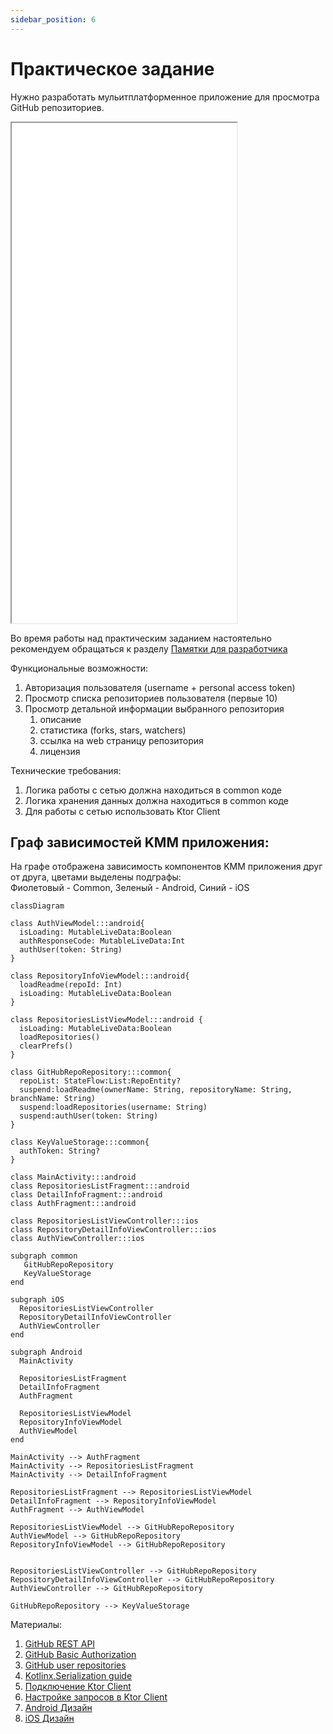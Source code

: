 ```yaml
---
sidebar_position: 6
---
```


# Практическое задание

Нужно разработать мульитплатформенное приложение для просмотра GitHub репозиториев.

<iframe width="360" height="800" src="//www.figma.com/embed?embed_host=share&url=https%3A%2F%2Fwww.figma.com%2Fproto%2FMh3ga5XAzyJNCY87NBp01G%2FGit_test%3Fnode-id%3D4%253A600%26scaling%3Dmin-zoom%26page-id%3D0%253A1%26starting-point-node-id%3D4%253A645" allowfullscreen></iframe>

Во время работы над практическим заданием настоятельно рекомендуем обращаться к разделу [Памятки для разработчика](/university/memos/function)

Функциональные возможности:
1. Авторизация пользователя (username + personal access token)
1. Просмотр списка репозиториев пользователя (первые 10)
1. Просмотр детальной информации выбранного репозитория
    1. описание
    1. статистика (forks, stars, watchers)
    1. ссылка на web страницу репозитория
    1. лицензия

Технические требования:
1. Логика работы с сетью должна находиться в common коде
1. Логика хранения данных должна находиться в common коде 
1. Для работы с сетью использовать Ktor Client

## Граф зависимостей KMM приложения:

На графе отображена зависимость компонентов KMM приложения друг от друга, цветами выделены подграфы:  
Фиолетовый - Common, Зеленый - Android, Синий - iOS

```mermaid
classDiagram

class AuthViewModel:::android{
  isLoading: MutableLiveData:Boolean
  authResponseCode: MutableLiveData:Int
  authUser(token: String)
}
   
class RepositoryInfoViewModel:::android{
  loadReadme(repoId: Int)
  isLoading: MutableLiveData:Boolean
}
   
class RepositoriesListViewModel:::android {
  isLoading: MutableLiveData:Boolean
  loadRepositories()
  clearPrefs()
}
   
class GitHubRepoRepository:::common{
  repoList: StateFlow:List:RepoEntity?
  suspend:loadReadme(ownerName: String, repositoryName: String, branchName: String)
  suspend:loadRepositories(username: String)
  suspend:authUser(token: String)
}

class KeyValueStorage:::common{
  authToken: String?
}

class MainActivity:::android
class RepositoriesListFragment:::android
class DetailInfoFragment:::android
class AuthFragment:::android

class RepositoriesListViewController:::ios
class RepositoryDetailInfoViewController:::ios
class AuthViewController:::ios

subgraph common
   GitHubRepoRepository
   KeyValueStorage
end

subgraph iOS
  RepositoriesListViewController
  RepositoryDetailInfoViewController
  AuthViewController
end

subgraph Android
  MainActivity

  RepositoriesListFragment
  DetailInfoFragment
  AuthFragment

  RepositoriesListViewModel
  RepositoryInfoViewModel
  AuthViewModel
end

MainActivity --> AuthFragment
MainActivity --> RepositoriesListFragment
MainActivity --> DetailInfoFragment

RepositoriesListFragment --> RepositoriesListViewModel
DetailInfoFragment --> RepositoryInfoViewModel
AuthFragment --> AuthViewModel
   
RepositoriesListViewModel --> GitHubRepoRepository
AuthViewModel --> GitHubRepoRepository
RepositoryInfoViewModel --> GitHubRepoRepository
       

RepositoriesListViewController --> GitHubRepoRepository
RepositoryDetailInfoViewController --> GitHubRepoRepository
AuthViewController --> GitHubRepoRepository

GitHubRepoRepository --> KeyValueStorage
```

Материалы:
1. [GitHub REST API](https://docs.github.com/en/rest)
1. [GitHub Basic Authorization](https://docs.github.com/en/rest/overview/other-authentication-methods#basic-authentication)
1. [GitHub user repositories](https://docs.github.com/en/rest/reference/repos#list-repositories-for-a-user)
1. [Kotlinx.Serialization guide](https://github.com/Kotlin/kotlinx.serialization/blob/master/docs/basic-serialization.md#json-decoding)
1. [Подключение Ktor Client](https://ktor.io/docs/gradle.html)
1. [Настройке запросов в Ktor Client](https://ktor.io/docs/request.html)
1. [Android Дизайн](https://www.figma.com/file/Mh3ga5XAzyJNCY87NBp01G/Git_test)
1. [iOS Дизайн](https://www.figma.com/file/XmpoCqkdWTGb2NGdR2bgiQ/Git_test-iOS)